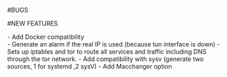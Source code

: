 #BUGS

#NEW FEATURES

\- Add Docker compatibility  
\- Generate an alarm if the real IP is used (because tun interface is down) 
\- Sets up iptables and tor to route all services and traffic including DNS through the tor network. 
\- Add compatibility with sysv (generate two sources, 1 for systemd ,2 sysV)
\- Add Macchanger option 

